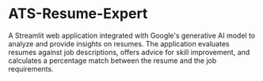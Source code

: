 # ATS-Resume-Expert
A Streamlit web application integrated with Google's generative AI model to analyze and provide insights on resumes. The application evaluates resumes against job descriptions, offers advice for skill improvement, and calculates a percentage match between the resume and the job requirements.
